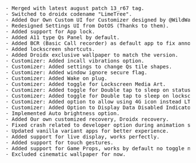 <pre language="c++">- Merged with latest august patch 13_r67 tag.
- Switched to droidx codename "LimeTree".
- Added Our Own Custom UI for Customizer designed by @WildWaze (DroidX Core Designer), implemented by Zirgom Haider (Droidx Core Member).
- Redesigned Settings UI from DotOS (Thanks to them).
- Added support for App lock.
- Added A11 type Qs Panel by default.
- Added BCR (Basic Call recorder) as default app to fix announcement in google dialer.
- Added lockscreen shortcuts.
- Added Droidx exclusive wallpaper to match the version.
- Customizer: Added incall vibrations option.
- Customizer: Added settings to change Qs tile shapes.
- Customizer: Added window ignore secure flag.
- Customizer: Added Wake on plug.
- Customizer: Added toggle for Lockscreen Media Art.
- Customizer: Added toggle for Double tap to sleep on statusbar.
- Customizer: Added toggle for Double tap to sleep on lockscreen.
- Customizer: Added option to allow using 4G icon instead LTE.
- Customizer: Added Option to Display Data Disabled Indicator Icon.
- Implemented Auto brightness option.
- Added Our own customized recovery, Droidx recovery.
- Fixed crash related to developer option during animation scale changes.
- Updated vanilla variant apps for better experience.
- Added support for live display, works perfectly.
- Added support for touch gestures.
- Added support for Game Props, works by default no toggle needed.
- Excluded cinematic wallpaper for now.</pre>
